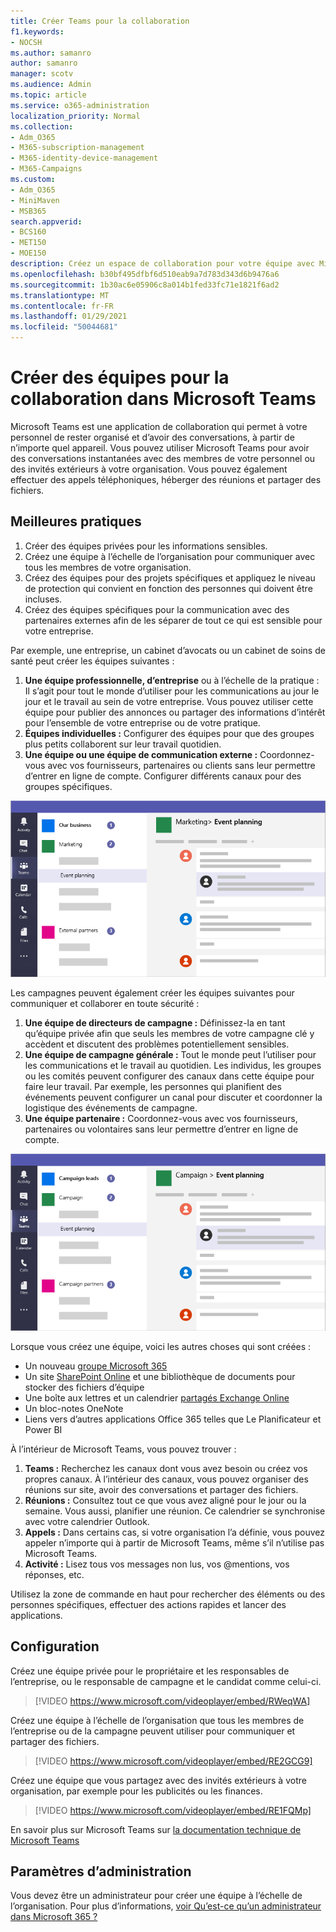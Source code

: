```yaml
---
title: Créer Teams pour la collaboration
f1.keywords:
- NOCSH
ms.author: samanro
author: samanro
manager: scotv
ms.audience: Admin
ms.topic: article
ms.service: o365-administration
localization_priority: Normal
ms.collection:
- Adm_O365
- M365-subscription-management
- M365-identity-device-management
- M365-Campaigns
ms.custom:
- Adm_O365
- MiniMaven
- MSB365
search.appverid:
- BCS160
- MET150
- MOE150
description: Créez un espace de collaboration pour votre équipe avec Microsoft Teams.
ms.openlocfilehash: b30bf495dfbf6d510eab9a7d783d343d6b9476a6
ms.sourcegitcommit: 1b30ac6e05906c8a014b1fed33fc71e1821f6ad2
ms.translationtype: MT
ms.contentlocale: fr-FR
ms.lasthandoff: 01/29/2021
ms.locfileid: "50044681"
---
```

# <a name="create-teams-for-collaboration-in-microsoft-teams"></a>Créer des équipes pour la collaboration dans Microsoft Teams

Microsoft Teams est une application de collaboration qui permet à votre personnel de rester organisé et d’avoir des conversations, à partir de n’importe quel appareil. Vous pouvez utiliser Microsoft Teams pour avoir des conversations instantanées avec des membres de votre personnel ou des invités extérieurs à votre organisation. Vous pouvez également effectuer des appels téléphoniques, héberger des réunions et partager des fichiers.

## <a name="best-practices"></a>Meilleures pratiques

1. Créer des équipes privées pour les informations sensibles.
1. Créez une équipe à l’échelle de l’organisation pour communiquer avec tous les membres de votre organisation.
1. Créez des équipes pour des projets spécifiques et appliquez le niveau de protection qui convient en fonction des personnes qui doivent être incluses.
1. Créez des équipes spécifiques pour la communication avec des partenaires externes afin de les séparer de tout ce qui est sensible pour votre entreprise.

Par exemple, une entreprise, un cabinet d’avocats ou un cabinet de soins de santé peut créer les équipes suivantes :

1. **Une équipe professionnelle, d’entreprise** ou à l’échelle de la pratique : Il s’agit pour tout le monde d’utiliser pour les communications au jour le jour et le travail au sein de votre entreprise. Vous pouvez utiliser cette équipe pour publier des annonces ou partager des informations d’intérêt pour l’ensemble de votre entreprise ou de votre pratique.
1. **Équipes individuelles :** Configurer des équipes pour que des groupes plus petits collaborent sur leur travail quotidien.
1. **Une équipe ou une équipe de communication externe :** Coordonnez-vous avec vos fournisseurs, partenaires ou clients sans leur permettre d’entrer en ligne de compte. Configurer différents canaux pour des groupes spécifiques.

![Diagramme d’une fenêtre Microsoft Teams avec trois équipes distinctes permettant une communication et une collaboration sécurisées au sein d’une entreprise](../media/m365-democracy-teams-business-collab.png)

Les campagnes peuvent également créer les équipes suivantes pour communiquer et collaborer en toute sécurité :

1. **Une équipe de directeurs de campagne :** Définissez-la en tant qu’équipe privée afin que seuls les membres de votre campagne clé y accèdent et discutent des problèmes potentiellement sensibles.
2. **Une équipe de campagne générale :** Tout le monde peut l’utiliser pour les communications et le travail au quotidien. Les individus, les groupes ou les comités peuvent configurer des canaux dans cette équipe pour faire leur travail. Par exemple, les personnes qui planifient des événements peuvent configurer un canal pour discuter et coordonner la logistique des événements de campagne.
3. **Une équipe partenaire :** Coordonnez-vous avec vos fournisseurs, partenaires ou volontaires sans leur permettre d’entrer en ligne de compte.

![Diagramme d’une fenêtre Microsoft Teams avec trois équipes distinctes permettant une communication et une collaboration sécurisées au sein d’une campagne](../media/m365-democracy-teams-collab.png)

Lorsque vous créez une équipe, voici les autres choses qui sont créées :

- Un nouveau [groupe Microsoft 365](https://docs.microsoft.com/MicrosoftTeams/office-365-groups)
- Un site [SharePoint Online](https://docs.microsoft.com/MicrosoftTeams/sharepoint-onedrive-interact) et une bibliothèque de documents pour stocker des fichiers d’équipe
- Une boîte aux lettres et un calendrier [partagés Exchange Online](https://docs.microsoft.com/MicrosoftTeams/exchange-teams-interact)
- Un bloc-notes OneNote
- Liens vers d’autres applications Office 365 telles que Le Planificateur et Power BI

À l’intérieur de Microsoft Teams, vous pouvez trouver :

1. **Teams :** Recherchez les canaux dont vous avez besoin ou créez vos propres canaux. À l’intérieur des canaux, vous pouvez organiser des réunions sur site, avoir des conversations et partager des fichiers.
2. **Réunions :** Consultez tout ce que vous avez aligné pour le jour ou la semaine. Vous aussi, planifier une réunion. Ce calendrier se synchronise avec votre calendrier Outlook.
3. **Appels :** Dans certains cas, si votre organisation l’a définie, vous pouvez appeler n’importe qui à partir de Microsoft Teams, même s’il n’utilise pas Microsoft Teams.
4. **Activité :** Lisez tous vos messages non lus, vos @mentions, vos réponses, etc.

Utilisez la zone de commande en haut pour rechercher des éléments ou des personnes spécifiques, effectuer des actions rapides et lancer des applications.

## <a name="set-it-up"></a>Configuration

Créez une équipe privée pour le propriétaire et les responsables de l’entreprise, ou le responsable de campagne et le candidat comme celui-ci.

> [!VIDEO https://www.microsoft.com/videoplayer/embed/RWeqWA]

Créez une équipe à l’échelle de l’organisation que tous les membres de l’entreprise ou de la campagne peuvent utiliser pour communiquer et partager des fichiers.

> [!VIDEO https://www.microsoft.com/videoplayer/embed/RE2GCG9]

Créez une équipe que vous partagez avec des invités extérieurs à votre organisation, par exemple pour les publicités ou les finances.

> [!VIDEO https://www.microsoft.com/videoplayer/embed/RE1FQMp]

En savoir plus sur Microsoft Teams sur [la documentation technique de Microsoft Teams](https://docs.microsoft.com/microsoftteams/microsoft-teams)

## <a name="admin-settings"></a>Paramètres d’administration

Vous devez être un administrateur pour créer une équipe à l’échelle de l’organisation. Pour plus d’informations, [voir Qu’est-ce qu’un administrateur dans Microsoft 365 ?](https://support.office.com/article/what-is-an-admin-e123627e-4892-4461-b9aa-1b6d57a5cfa4?ui=en-US&rs=en-US&ad=US)
